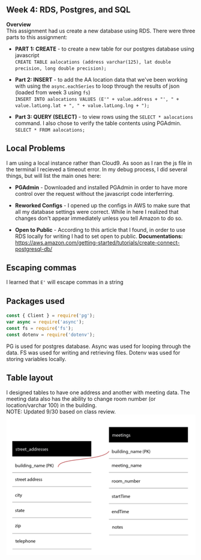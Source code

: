 ## Week 4: RDS, Postgres, and SQL

<b>Overview</b><br>
This assignment had us create a new database using RDS.
There were three parts to this assignment:<br />

- <b>PART 1: CREATE</b> - to create a new table for our postgres database using javascript<br />
```CREATE TABLE aalocations (address varchar(125), lat double precision, long double precision);```<br>

- <b>Part 2: INSERT</b> - to add the AA location data that we've been working with using the ```async.eachSeries``` 
to loop through the results of json (loaded from week 3 using ``fs``)<br />
```INSERT INTO aalocations VALUES (E'" + value.address + "', " + value.latLong.lat + ", " + value.latLong.lng + ");```<br>

- <b>Part 3: QUERY (SELECT)</b> - to view rows using the ```SELECT * aalocations``` command. I also chose to verify 
the table contents using PGAdmin.<br>
```SELECT * FROM aalocations;```<br>

## Local Problems
I am using a local instance rather than Cloud9.
As soon as I ran the js file in the terminal I recieved a timeout error. 
In my debug process, I did several things, but will list the main ones here:<br /> 

- <b>PGAdmin</b> - 
Downloaded and installed PGAdmin in order to have more control over the
request without the javascript code interferring.<br>

- <b>Reworked Configs</b> - 
I opened up the configs in AWS to make sure that all my database settings were correct. 
While in here I realized that changes don't appear immediately unless you tell 
Amazon to do so.<br />

- <b>Open to Public</b> - 
According to this article that I found, in order to use RDS locally 
for writing I had to set open to public. 
<b>Documentations:</b> https://aws.amazon.com/getting-started/tutorials/create-connect-postgresql-db/ <br />


## Escaping commas
I learned that ```E'``` will escape commas in a string

## Packages used
```javascript
const { Client } = require('pg');
var async = require('async');  
const fs = require('fs');
const dotenv = require('dotenv');
```

PG is used for postgres database. Async was used for looping through the data.
FS was used for writing and retrieving files.
Dotenv was used for storing variables locally.<br />

## Table layout
I designed tables to have one address and another with meeting data. The meeting data also has the ability to change room number (or location/varchar 100) in the building.<br />
NOTE: Updated 9/30 based on class review.<br />
<img src="table.png">